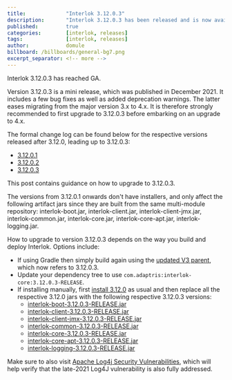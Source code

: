 ```yaml
---
title:             "Interlok 3.12.0.3"
description:       "Interlok 3.12.0.3 has been released and is now available for download."
published:         true
categories:        [interlok, releases]
tags:              [interlok, releases]
author:            domule
billboard: /billboards/general-bg7.png
excerpt_separator: <!-- more -->
---
```


Interlok 3.12.0.3 has reached GA.

<!-- more -->

Version 3.12.0.3 is a mini release, which was published in December 2021. It includes a few bug fixes as well as added deprecation warnings. The latter eases migrating from the major version 3.x to 4.x. It is therefore strongly recommended to first upgrade to 3.12.0.3 before embarking on an upgrade to 4.x.

The formal change log can be found below for the respective versions released after 3.12.0, leading up to 3.12.0.3:

* [3.12.0.1](https://interlok.adaptris.net/interlok-docs/#/pages/overview/changelog?id=version-31201)
* [3.12.0.2](https://interlok.adaptris.net/interlok-docs/#/pages/overview/changelog?id=version-31202)
* [3.12.0.3](https://interlok.adaptris.net/interlok-docs/#/pages/overview/changelog?id=version-31203)

This post contains guidance on how to upgrade to 3.12.0.3.

The versions from 3.12.0.1 onwards don't have installers, and only affect the following artifact jars since they are built from the same multi-module repository: interlok-boot.jar, interlok-client.jar, interlok-client-jmx.jar, interlok-common.jar, interlok-core.jar, interlok-core-apt.jar, interlok-logging.jar.

How to upgrade to version 3.12.0.3 depends on the way you build and deploy Interlok. Options include:

* If using Gradle then simply build again using the [updated V3 parent](https://raw.githubusercontent.com/adaptris/interlok-build-parent/main/v3/build.gradle), which now refers to 3.12.0.3.
* Update your dependency tree to use `com.adaptris:interlok-core:3.12.0.3-RELEASE`.
* If installing manually, first [install 3.12.0](https://development.adaptris.net/installers/Interlok/3.12.0/) as usual and then replace all the respective 3.12.0 jars with the following respective 3.12.0.3 versions:
  * [interlok-boot-3.12.0.3-RELEASE.jar](https://nexus.adaptris.net/nexus/content/repositories/releases/com/adaptris/interlok-boot/3.12.0.3-RELEASE/interlok-boot-3.12.0.3-RELEASE.jar)
  * [interlok-client-3.12.0.3-RELEASE.jar](https://nexus.adaptris.net/nexus/content/repositories/releases/com/adaptris/interlok-client/3.12.0.3-RELEASE/interlok-client-3.12.0.3-RELEASE.jar)
  * [interlok-client-jmx-3.12.0.3-RELEASE.jar](https://nexus.adaptris.net/nexus/content/repositories/releases/com/adaptris/interlok-client-jmx/3.12.0.3-RELEASE/interlok-client-jmx-3.12.0.3-RELEASE.jar)
  * [interlok-common-3.12.0.3-RELEASE.jar](https://nexus.adaptris.net/nexus/content/repositories/releases/com/adaptris/interlok-common/3.12.0.3-RELEASE/interlok-common-3.12.0.3-RELEASE.jar)
  * [interlok-core-3.12.0.3-RELEASE.jar](https://nexus.adaptris.net/nexus/content/repositories/releases/com/adaptris/interlok-core/3.12.0.3-RELEASE/interlok-core-3.12.0.3-RELEASE.jar)
  * [interlok-core-apt-3.12.0.3-RELEASE.jar](https://nexus.adaptris.net/nexus/content/repositories/releases/com/adaptris/interlok-core-apt/3.12.0.3-RELEASE/interlok-core-apt-3.12.0.3-RELEASE.jar)
  * [interlok-logging-3.12.0.3-RELEASE.jar](https://nexus.adaptris.net/nexus/content/repositories/releases/com/adaptris/interlok-logging/3.12.0.3-RELEASE/interlok-logging-3.12.0.3-RELEASE.jar)

Make sure to also visit [Apache Log4j Security Vulnerabilities](https://interlok.adaptris.net/blog/2021/12/14/log4j-security-vulnerabilities.html), which will help verify that the late-2021 Log4J vulnerability is also fully addressed.
